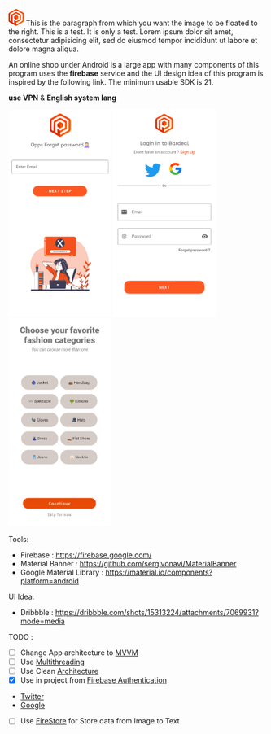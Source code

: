  <p>
  <img src="/app/src/main/res/drawable/_8481652cef1014c0b5e4981.png" width="30" height"30"/>
This is the paragraph from which you want the image to be floated to the
right. This is a test. It is only a test. Lorem ipsum dolor sit amet,
consectetur adipisicing elit, sed do eiusmod tempor incididunt ut labore et
dolore magna aliqua.
</p>
  

An online shop under Android is a large app with many components of this program uses 
the **firebase** service and the UI design idea of this program is inspired by 
the following link. The minimum usable SDK is 21.

**use VPN** & **English system lang**
<div>
  <img src="/screenShots/Screenshot_2022-01-10_13-54-54.png" width="200" height"300"/>
  <img src="screenShots/Screenshot_2022-01-10_13-56-26.png" width="204" height"304"/>
  <img src="/screenShots/Screenshot_Categoris08.png" width="200" height"300"/>
  </div>

Tools:

- Firebase : https://firebase.google.com/
- Material Banner : https://github.com/sergivonavi/MaterialBanner
- Google Material Library : https://material.io/components?platform=android

UI Idea:

- Dribbble : https://dribbble.com/shots/15313224/attachments/7069931?mode=media

TODO :

- [ ] Change App architecture to [MVVM](https://en.wikipedia.org/wiki/Model%E2%80%93view%E2%80%93viewmodel)
- [ ] Use [Multithreading](https://developer.android.com/guide/components/processes-and-threads)
- [ ] Use Clean [Architecture](https://www.toptal.com/android/android-apps-mvvm-with-clean-architecture)
- [X] Use in project from [Firebase Authentication](https://firebase.google.com/docs/auth/?authuser=0)
- [Twitter](https://developer.twitter.com/en/docs)
- [Google](https://developers.google.com/android/guides/client-auth?authuser=0)
- [ ] Use [FireStore](https://firebase.google.com/docs/firestore?authuser=0) for Store data from Image to Text 



